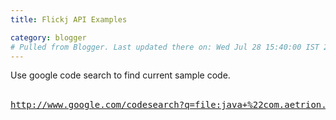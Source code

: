 ```yaml
---
title: Flickj API Examples

category: blogger
# Pulled from Blogger. Last updated there on: Wed Jul 28 15:40:00 IST 2010
---
```

Use google code search to find current sample code.<br /><br /><pre style="brushes:html">http://www.google.com/codesearch?q=file:java+%22com.aetrion.flickr.Flickr%22&hl=en&btnG=Search+Code<br /></pre>
